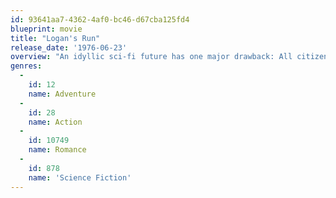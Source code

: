```yaml
---
id: 93641aa7-4362-4af0-bc46-d67cba125fd4
blueprint: movie
title: "Logan's Run"
release_date: '1976-06-23'
overview: "An idyllic sci-fi future has one major drawback: All citizens get a chance of being 'renewed' in a Civic Ceremony at their 30th birthday, unless they run and escape before their time comes."
genres:
  -
    id: 12
    name: Adventure
  -
    id: 28
    name: Action
  -
    id: 10749
    name: Romance
  -
    id: 878
    name: 'Science Fiction'
---
```

